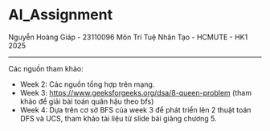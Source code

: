﻿# AI_Assignment
Nguyễn Hoàng Giáp - 23110096
Môn Trí Tuệ Nhân Tạo - HCMUTE - HK1 2025

---
Các nguồn tham khảo:
- Week 2: Các nguồn tổng hợp trên mạng.
- Week 3: https://www.geeksforgeeks.org/dsa/8-queen-problem (tham khảo để giải bài toán quân hậu theo bfs)
- Week 4: Dựa trên cơ sở BFS của week 3 để phát triển lên 2 thuật toán DFS và UCS, tham khảo tài liệu từ slide bài giảng chương 5.
